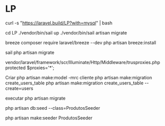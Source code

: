 # LP
curl -s "https://laravel.build/LP?with=mysql" | bash

cd LP
./vendor/bin/sail up
./vendor/bin/sail artisan migrate

breeze
composer require laravel/breeze --dev
php artisan breeze:install


sail
php artisan migrate

vendor/laravel/framework/scr/Illuminate/Http/Middleware/trusproxies.php
protected $proxies='*';


Criar
php artisan make:model -mrc cliente
php artisan make:migration create_users_table
php artisan make:migration create_users_table --create=users


executar
php artisan migrate

 
php artisan db:seed --class=ProdutosSeeder

php artisan make:seeder ProdutosSeeder
